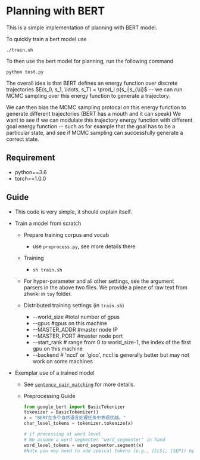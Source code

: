 # Planning with BERT
This is a simple implementation of planning with BERT model. 

To quickly train a bert model use
```
./train.sh
```

To then use the bert model for planning, run the following command

```
python test.py
```

The overall idea is that BERT defines an energy function over discrete
trajectories $E(s_0, s_1, \ldots, s_T) = \prod_i p(s_i|s_{\\i}$ -- we can run MCMC sampling over this energy function to generate
a trajectory.

We can then bias the MCMC sampling protocal on this energy function to generate different trajectories (BERT has a mouth and it can speak)
We want to see if we can modulate this trajectory energy function with different goal energy function -- such as for example that the goal has
to be a particular state, and see if MCMC sampling can successfully generate a correct state.



## Requirement
- python==3.6
- torch==1.0.0

## Guide

- This code is very simple, it should explain itself.
- Train a model from scratch
  - Prepare training corpus and vocab
    - use `preprocess.py`, see more details there
  - Training
    - `sh train.sh`
  - For hyper-parameter and all other settings, see the argument parsers in the above two files. We provide a piece of raw text from zhwiki in `toy` folder.

  - Distributed training settings (in `train.sh`)
    - --world_size #total number of gpus
    - --gpus #gpus on this machine
    - --MASTER_ADDR #master node IP
    - --MASTER_PORT #master node port
    - --start_rank # range from 0 to world_size-1, the index of the first gpu on this machine
    - --backend # 'nccl' or 'gloo', nccl is generally better but may not work on some machines

- Exemplar use of a trained model

  - See [`sentence_pair_matching`](./sentence_pair_matching) for more details.

  - Preprocessing Guide

    ```python
    from google_bert import BasicTokenizer
    tokenizer = BasicTokenizer()
    x = "BERT在多个自然语言处理任务中表现优越。"
    char_level_tokens = tokenizer.tokenize(x)
    
    # if processing at word level
    # We assume a word segmenter "word_segmenter" in hand
    word_level_tokens = word_segmenter.segment(x)
    #Note you may need to add speical tokens (e.g., [CLS], [SEP]) by yourself.
    ```

